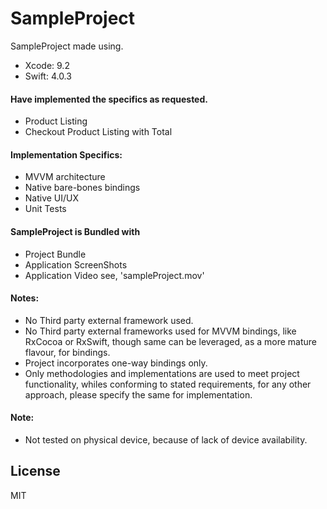 # SampleProject

SampleProject made using.

  - Xcode: 9.2
  - Swift: 4.0.3
  
#### Have implemented the specifics as requested.

  - Product Listing
  - Checkout Product Listing with Total
  
#### Implementation Specifics:
 - MVVM architecture
 - Native bare-bones bindings
 - Native UI/UX
 - Unit Tests

#### SampleProject is Bundled with
 - Project Bundle
 - Application ScreenShots
 - Application Video see, 'sampleProject.mov'

#### Notes:
- No Third party external framework used.
- No Third party external frameworks used for MVVM bindings, like RxCocoa or RxSwift,         though same can be leveraged, as a more mature flavour, for bindings.
- Project incorporates one-way bindings only.
- Only methodologies and implementations are used to meet project functionality, whiles       conforming to stated requirements, for any other approach, please specify the same for        implementation.

#### Note:
- Not tested on physical device, because of lack of device availability.


License
----

MIT

